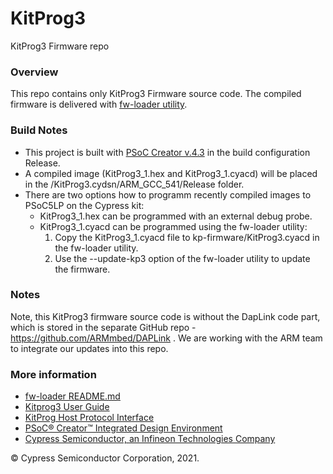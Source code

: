 # KitProg3
KitProg3 Firmware repo

### Overview

This repo contains only KitProg3 Firmware source code.
The compiled firmware is delivered with [fw-loader utility](https://github.com/Infineon/Firmware-loader).

### Build Notes

- This project is built with [PSoC Creator v.4.3](https://www.cypress.com/blog/psoc-creator-news-and-information/psoc-creator-43-available-now) in the build configuration Release.
- A compiled image (KitProg3_1.hex and KitProg3_1.cyacd) will be placed in the /KitProg3.cydsn/ARM_GCC_541/Release folder.
- There are two options how to programm recently compiled images to PSoC5LP on the Cypress kit:
  - KitProg3_1.hex can be programmed with an external debug probe.
  - KitProg3_1.cyacd can be programmed using the fw-loader utility:
     1. Copy the KitProg3_1.cyacd file to kp-firmware/KitProg3.cyacd in the fw-loader utility.
     2. Use the --update-kp3 option of the fw-loader utility to update the firmware.

### Notes
Note, this KitProg3 firmware source code is without the DapLink code part, which is stored in the separate GitHub repo - https://github.com/ARMmbed/DAPLink . We are working with the ARM team to integrate our updates into this repo. 

### More information

-   [fw-loader README.md](https://github.com/Infineon/Firmware-loader/blob/master/README.md)
-   [Kitprog3 User Guide](https://www.cypress.com/documentation/development-kitsboards/kitprog-user-guide)
-   [KitProg Host Protocol Interface](https://www.cypress.com/file/520056/download)
-   [PSoC® Creator™ Integrated Design Environment](https://www.cypress.com/products/psoc-creator-integrated-design-environment-ide)
-   [Cypress Semiconductor, an Infineon Technologies Company](http://www.cypress.com)

© Cypress Semiconductor Corporation, 2021.
